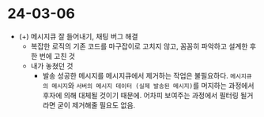 # 24-03-06

- (+) 메시지큐 잘 들어내기, 채팅 버그 해결
  - 복잡한 로직의 기존 코드를 마구잡이로 고치지 않고, 꼼꼼히 파악하고 설계한 후 한 번에 고친 것
  - 내가 놓쳤던 것
    - 발송 성공한 메시지를 메시지큐에서 제거하는 작업은 불필요하다. `메시지큐의 메시지`와 `서버의 메시지 데이터 (실제 발송된 메시지)`를 머지하는 과정에서 후자에 의해 대체될 것이기 때문에. 어차피 보여주는 과정에서 필터링 될거라면 굳이 제거해줄 필요도 없음.
